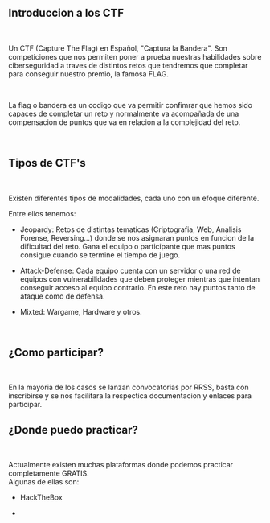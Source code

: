 ## Introduccion a los CTF ##

<br>

Un CTF (Capture The Flag) en Español, "Captura la Bandera". Son competiciones que nos permiten poner a prueba nuestras habilidades sobre ciberseguridad a traves de distintos retos que tendremos que completar para conseguir nuestro premio, la famosa FLAG. 

<br>

La flag o bandera es un codigo que va permitir confimrar que hemos sido capaces de completar un reto y normalmente va acompañada de una compensacion de puntos que va en relacion a la complejidad del reto.

<br>

## Tipos de CTF's ##

<br>

Existen diferentes tipos de modalidades, cada uno con un efoque diferente.  

Entre ellos tenemos:

* Jeopardy: Retos de distintas tematicas (Criptografia, Web, Analisis Forense, Reversing...) donde se nos asignaran puntos en funcion de la dificultad del reto. Gana el equipo o participante que mas puntos consigue cuando se termine el tiempo de juego.

* Attack-Defense: Cada equipo cuenta con un servidor o una red de equipos con vulnerabilidades que deben proteger mientras que intentan conseguir acceso al equipo contrario. En este reto hay puntos tanto de ataque como de defensa.

* Mixted: Wargame, Hardware y otros.

<br>

## ¿Como participar?

<br>

En la mayoria de los casos se lanzan convocatorias por RRSS, basta con inscribirse y se nos facilitara la respectica documentacion y enlaces para participar.

## ¿Donde puedo practicar?

<br>

Actualmente existen muchas plataformas donde podemos practicar completamente GRATIS.  
Algunas de ellas son:

* HackTheBox

* 






